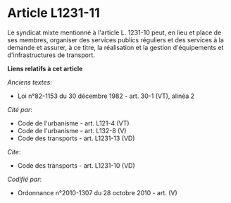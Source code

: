 # Article L1231-11

Le syndicat mixte mentionné à l'article L. 1231-10 peut, en lieu et place de ses membres, organiser des services publics
réguliers et des services à la demande et assurer, à ce titre, la réalisation et la gestion d'équipements et
d'infrastructures de transport.

**Liens relatifs à cet article**

_Anciens textes_:

  - Loi n°82-1153 du 30 décembre 1982 - art. 30-1 (VT), alinéa 2

_Cité par_:

  - Code de l'urbanisme - art. L121-4 (VT)
  - Code de l'urbanisme - art. L132-8 (V)
  - Code des transports - art. L1231-13 (VD)

_Cite_:

  - Code des transports - art. L1231-10 (VD)

_Codifié par_:

  - Ordonnance n°2010-1307 du 28 octobre 2010 - art. (V)

